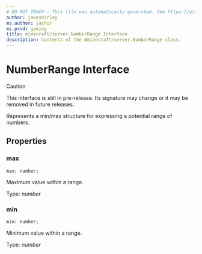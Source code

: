 ```yaml
---
# DO NOT TOUCH — This file was automatically generated. See https://github.com/mojang/minecraftapidocsgenerator to modify descriptions, examples, etc.
author: jakeshirley
ms.author: jashir
ms.prod: gaming
title: minecraft/server.NumberRange Interface
description: Contents of the @minecraft/server.NumberRange class.
---
```

# NumberRange Interface

> [!CAUTION]
> This interface is still in pre-release.  Its signature may change or it may be removed in future releases.

Represents a min/max structure for expressing a potential range of numbers.

## Properties

### **max**
`max: number;`

Maximum value within a range.

Type: *number*

### **min**
`min: number;`

Minimum value within a range.

Type: *number*
